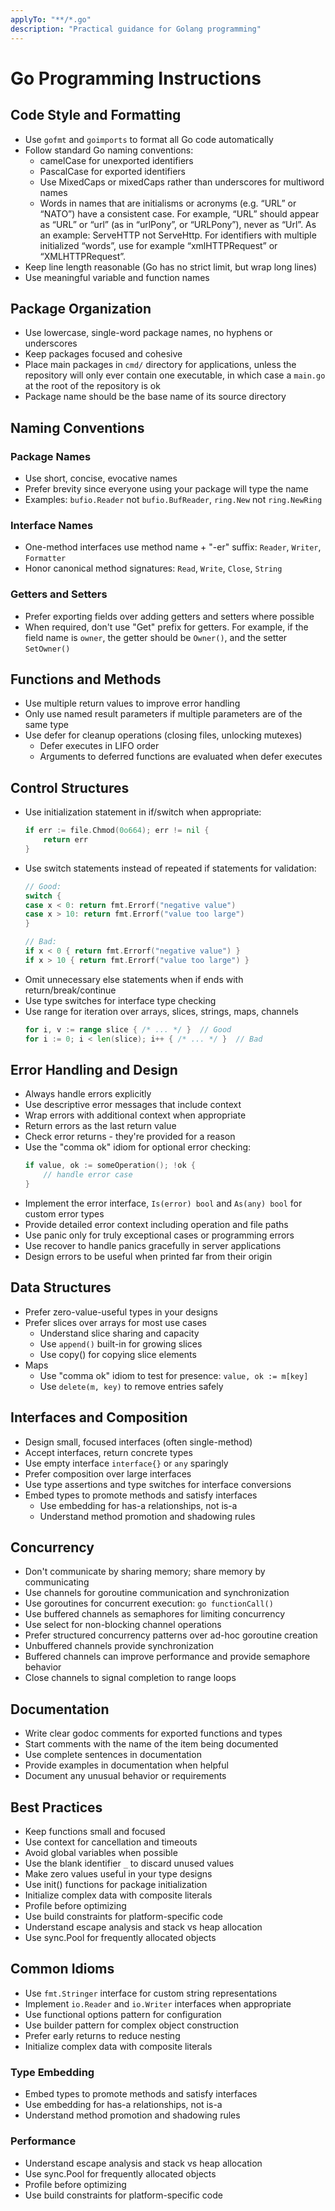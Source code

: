 ```yaml
---
applyTo: "**/*.go"
description: "Practical guidance for Golang programming"
---
```


# Go Programming Instructions

## Code Style and Formatting
- Use `gofmt` and `goimports` to format all Go code automatically
- Follow standard Go naming conventions:
  - camelCase for unexported identifiers
  - PascalCase for exported identifiers
  - Use MixedCaps or mixedCaps rather than underscores for multiword names
  - Words in names that are initialisms or acronyms (e.g. “URL” or “NATO”) have a consistent case. For example, “URL” should appear as “URL” or “url” (as in “urlPony”, or “URLPony”), never as “Url”. As an example: ServeHTTP not ServeHttp. For identifiers with multiple initialized “words”, use for example “xmlHTTPRequest” or “XMLHTTPRequest”.
- Keep line length reasonable (Go has no strict limit, but wrap long lines)
- Use meaningful variable and function names

## Package Organization
- Use lowercase, single-word package names, no hyphens or underscores
- Keep packages focused and cohesive
- Place main packages in `cmd/` directory for applications, unless the repository will only ever contain one executable, in which case a `main.go` at the root of the repository is ok
- Package name should be the base name of its source directory

## Naming Conventions
### Package Names
- Use short, concise, evocative names
- Prefer brevity since everyone using your package will type the name
- Examples: `bufio.Reader` not `bufio.BufReader`, `ring.New` not `ring.NewRing`

### Interface Names
- One-method interfaces use method name + "-er" suffix: `Reader`, `Writer`, `Formatter`
- Honor canonical method signatures: `Read`, `Write`, `Close`, `String`

### Getters and Setters
- Prefer exporting fields over adding getters and setters where possible
- When required, don't use "Get" prefix for getters. For example, if the field name is `owner`, the getter should be `Owner()`, and the setter `SetOwner()`

## Functions and Methods
- Use multiple return values to improve error handling
- Only use named result parameters if multiple parameters are of the same type
- Use defer for cleanup operations (closing files, unlocking mutexes)
  - Defer executes in LIFO order
  - Arguments to deferred functions are evaluated when defer executes

## Control Structures
- Use initialization statement in if/switch when appropriate:
  ```go
  if err := file.Chmod(0o664); err != nil {
      return err
  }
  ```
- Use switch statements instead of repeated if statements for validation:
  ```go
  // Good:
  switch {
  case x < 0: return fmt.Errorf("negative value")
  case x > 10: return fmt.Errorf("value too large")
  }
  
  // Bad:
  if x < 0 { return fmt.Errorf("negative value") }
  if x > 10 { return fmt.Errorf("value too large") }
  ```
- Omit unnecessary else statements when if ends with return/break/continue
- Use type switches for interface type checking
- Use range for iteration over arrays, slices, strings, maps, channels
   ```go
   for i, v := range slice { /* ... */ }  // Good
   for i := 0; i < len(slice); i++ { /* ... */ }  // Bad
   ```

## Error Handling and Design
- Always handle errors explicitly
- Use descriptive error messages that include context
- Wrap errors with additional context when appropriate
- Return errors as the last return value
- Check error returns - they're provided for a reason
- Use the "comma ok" idiom for optional error checking:
  ```go
  if value, ok := someOperation(); !ok {
      // handle error case
  }
  ```
- Implement the error interface, `Is(error) bool` and `As(any) bool` for custom error types
- Provide detailed error context including operation and file paths
- Use panic only for truly exceptional cases or programming errors
- Use recover to handle panics gracefully in server applications
- Design errors to be useful when printed far from their origin

## Data Structures
- Prefer zero-value-useful types in your designs
- Prefer slices over arrays for most use cases
  - Understand slice sharing and capacity
  - Use `append()` built-in for growing slices
  - Use copy() for copying slice elements
- Maps
  - Use "comma ok" idiom to test for presence: `value, ok := m[key]`
  - Use `delete(m, key)` to remove entries safely

## Interfaces and Composition
- Design small, focused interfaces (often single-method)
- Accept interfaces, return concrete types
- Use empty interface `interface{}` or `any` sparingly
- Prefer composition over large interfaces
- Use type assertions and type switches for interface conversions
- Embed types to promote methods and satisfy interfaces
  - Use embedding for has-a relationships, not is-a
  - Understand method promotion and shadowing rules

## Concurrency
- Don't communicate by sharing memory; share memory by communicating
- Use channels for goroutine communication and synchronization
- Use goroutines for concurrent execution: `go functionCall()`
- Use buffered channels as semaphores for limiting concurrency
- Use select for non-blocking channel operations
- Prefer structured concurrency patterns over ad-hoc goroutine creation
- Unbuffered channels provide synchronization
- Buffered channels can improve performance and provide semaphore behavior
- Close channels to signal completion to range loops

## Documentation
- Write clear godoc comments for exported functions and types
- Start comments with the name of the item being documented
- Use complete sentences in documentation
- Provide examples in documentation when helpful
- Document any unusual behavior or requirements

## Best Practices
- Keep functions small and focused
- Use context for cancellation and timeouts
- Avoid global variables when possible
- Use the blank identifier `_` to discard unused values
- Make zero values useful in your type designs
- Use init() functions for package initialization
- Initialize complex data with composite literals
- Profile before optimizing
- Use build constraints for platform-specific code
- Understand escape analysis and stack vs heap allocation
- Use sync.Pool for frequently allocated objects

## Common Idioms
- Use `fmt.Stringer` interface for custom string representations
- Implement `io.Reader` and `io.Writer` interfaces when appropriate
- Use functional options pattern for configuration
- Use builder pattern for complex object construction
- Prefer early returns to reduce nesting
- Initialize complex data with composite literals

### Type Embedding
- Embed types to promote methods and satisfy interfaces
- Use embedding for has-a relationships, not is-a
- Understand method promotion and shadowing rules

### Performance
- Understand escape analysis and stack vs heap allocation
- Use sync.Pool for frequently allocated objects
- Profile before optimizing
- Use build constraints for platform-specific code
